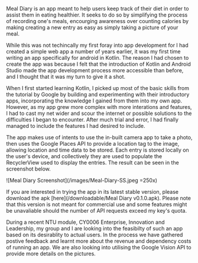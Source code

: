 Meal Diary is an app meant to help users keep track of their diet in order to assist them in eating healthier. It seeks to do so by simplifying the process of recording one's meals, encourging awareness over counting calories by making creating a new entry as easy as simply taking a picture of your meal.

While this was not techincally my first foray into app development for I had created a simple web app a number of years earlier, it was my first time writing an app specifically for android in Kotlin. The reason I had chosen to create the app was because I felt that the introduction of Kotlin and Android Studio made the app development process more accessible than before, and I thought that it was my turn to give it a shot.

When I first started learning Kotlin, I picked up most of the basic skills from the tutorial by Google by building and experimenting with their introductory apps, incorporating the knowledge I gained from them into my own app. However, as my app grew more complex with more interations and features, I had to cast my net wider and scour the internet or possible solutions to the difficulties I began to encounter. After much trial and error, I had finally managed to include the features I had desired to include.

The app makes use of intents to use the in-built camera app to take a photo, then uses the Google Places API to provide a location tag to the image, allowing location and time data to be stored. Each entry is stored locally on the user's device, and collectively they are used to populate the RecyclerView used to display the entries. The result can be seen in the screenshot below.

![Meal Diary Screenshot](/images/Meal-Diary-SS.jpeg =250x)

If you are interested in trying the app in its latest stable version, please download the apk [here](/downloadable/Meal Diary v0.1.0.apk). Please note that this version is not meant for commercial use and some features might be unavaliable should the number of API requests exceed my key's quota.

During a recent NTU module, CY0006 Enterprise, Innovation and Leadership, my group and I are looking into the feasibilty of such an app based on its desirablity to actual users. In the process we have gathered postive feedback and learnt more about the revenue and dependency costs of running an app. We are also looking into utilising the Google Vision API to provide more details on the pictures.
